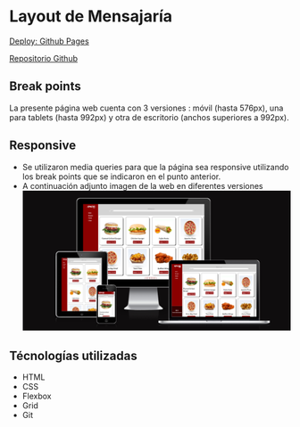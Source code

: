 # Layout de Mensajaría

[Deploy: Github Pages](https://rodolazo.github.io/desafio-mediaqueries/)

[Repositorio Github](https://github.com/rodolazo/desafio-mediaqueries.git)

## Break points

La presente página web cuenta con 3 versiones : móvil (hasta 576px), una para tablets (hasta 992px) y otra de escritorio (anchos superiores a 992px).

## Responsive

- Se utilizaron media queries para que la página sea responsive utilizando los break points que se indicaron en el punto anterior.
- A continuación adjunto imagen de la web en diferentes versiones
  ![Imagen](https://raw.githubusercontent.com/rodolazo/desafio-mediaqueries/main/assets/img/responsive.png)

## Técnologías utilizadas

- HTML
- CSS
- Flexbox
- Grid
- Git
